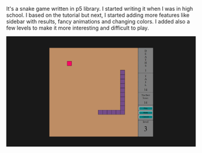 It's a snake game written in p5 library. I started writing it when I was in high school. I based on the tutorial but next, I started adding more features like sidebar with results, fancy animations and changing colors. I added also a few levels to make it more interesting and difficult to play.

![Screenshot](/Screenshots%20of%20game/main.JPG?raw=true "Screenshot")
